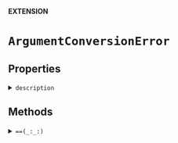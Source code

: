 **EXTENSION**

# `ArgumentConversionError`

## Properties
<details><summary markdown="span"><code>description</code></summary>

```swift
public var description: String
```

</details>

## Methods
<details><summary markdown="span"><code>==(_:_:)</code></summary>

```swift
public static func ==(lhs: ArgumentConversionError, rhs: ArgumentConversionError) -> Bool
```

#### Parameters

| Name | Description |
| ---- | ----------- |
| lhs | A value to compare. |
| rhs | Another value to compare. |

</details>